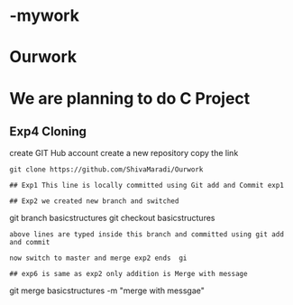 # -mywork
# Ourwork
# We are planning to do C Project
## Exp4 Cloning 
create GIT Hub account 
create a new repository
copy the link
```
git clone https://github.com/ShivaMaradi/Ourwork

## Exp1 This line is locally committed using Git add and Commit exp1

## Exp2 we created new branch and switched 
```
git branch basicstructures
git checkout basicstructures
```
above lines are typed inside this branch and committed using git add and commit

now switch to master and merge exp2 ends  gi

## exp6 is same as exp2 only addition is Merge with message
```
git merge basicstructures -m "merge with messgae"
```